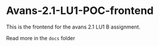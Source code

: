 # Avans-2.1-LU1-POC-frontend
This is the frontend for the avans 2.1 LU1 B assignment.

Read more in the `docs` folder